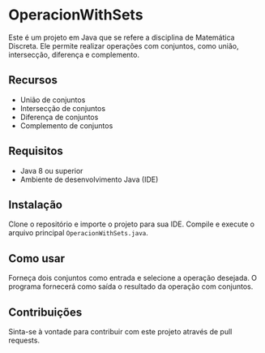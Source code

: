 # OperacionWithSets

Este é um projeto em Java que se refere a disciplina de Matemática Discreta. Ele permite realizar operações com conjuntos, como união, intersecção, diferença e complemento.

## Recursos

- União de conjuntos
- Intersecção de conjuntos
- Diferença de conjuntos
- Complemento de conjuntos

## Requisitos

- Java 8 ou superior
- Ambiente de desenvolvimento Java (IDE)

## Instalação

Clone o repositório e importe o projeto para sua IDE. Compile e execute o arquivo principal `OperacionWithSets.java`.

## Como usar

Forneça dois conjuntos como entrada e selecione a operação desejada. O programa fornecerá como saída o resultado da operação com conjuntos.

## Contribuições

Sinta-se à vontade para contribuir com este projeto através de pull requests.
